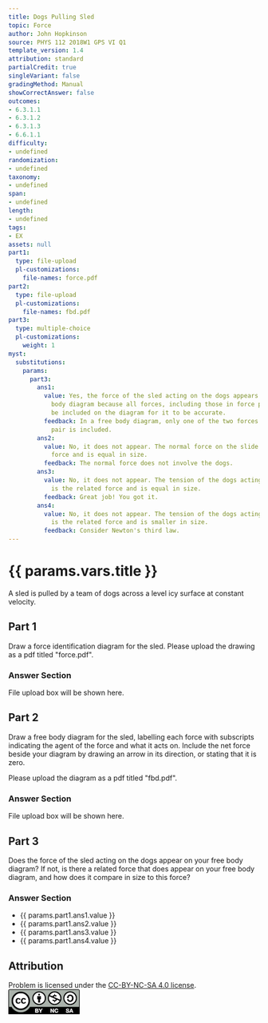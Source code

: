 ```yaml
---
title: Dogs Pulling Sled
topic: Force
author: John Hopkinson
source: PHYS 112 2018W1 GPS VI Q1
template_version: 1.4
attribution: standard
partialCredit: true
singleVariant: false
gradingMethod: Manual
showCorrectAnswer: false
outcomes:
- 6.3.1.1
- 6.3.1.2
- 6.3.1.3
- 6.6.1.1
difficulty:
- undefined
randomization:
- undefined
taxonomy:
- undefined
span:
- undefined
length:
- undefined
tags:
- EX
assets: null
part1:
  type: file-upload
  pl-customizations:
    file-names: force.pdf
part2:
  type: file-upload
  pl-customizations:
    file-names: fbd.pdf
part3:
  type: multiple-choice
  pl-customizations:
    weight: 1
myst:
  substitutions:
    params:
      part3:
        ans1:
          value: Yes, the force of the sled acting on the dogs appears on the free
            body diagram because all forces, including those in force pairs, must
            be included on the diagram for it to be accurate.
          feedback: In a free body diagram, only one of the two forces of an action-reaction
            pair is included.
        ans2:
          value: No, it does not appear. The normal force on the slide is the related
            force and is equal in size.
          feedback: The normal force does not involve the dogs.
        ans3:
          value: No, it does not appear. The tension of the dogs acting on the sled
            is the related force and is equal in size.
          feedback: Great job! You got it.
        ans4:
          value: No, it does not appear. The tension of the dogs acting on the sled
            is the related force and is smaller in size.
          feedback: Consider Newton's third law.
---
```

# {{ params.vars.title }}
A sled is pulled by a team of dogs across a level icy surface at constant velocity.

## Part 1

Draw a force identification diagram for the sled. Please upload the drawing as a pdf titled "force.pdf".

### Answer Section

File upload box will be shown here.

## Part 2

Draw a free body diagram for the sled, labelling each force with subscripts indicating the agent of the force and what it acts on. Include the net force beside your diagram by drawing an arrow in its direction, or stating that it is zero.

Please upload the diagram as a pdf titled "fbd.pdf".

### Answer Section

File upload box will be shown here.

## Part 3

Does the force of the sled acting on the dogs appear on your free body diagram? If not, is there a related force that does appear on your free body diagram, and how does it compare in size to this force?

### Answer Section

- {{ params.part1.ans1.value }}
- {{ params.part1.ans2.value }}
- {{ params.part1.ans3.value }}
- {{ params.part1.ans4.value }}

## Attribution

Problem is licensed under the [CC-BY-NC-SA 4.0 license](https://creativecommons.org/licenses/by-nc-sa/4.0/).<br> ![The Creative Commons 4.0 license requiring attribution-BY, non-commercial-NC, and share-alike-SA license.](https://raw.githubusercontent.com/firasm/bits/master/by-nc-sa.png)